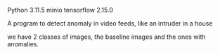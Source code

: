 Python 3.11.5
minio
tensorflow 2.15.0

A program to detect anomaly in video feeds, like an intruder in a house

we have 2 classes of images, the baseline images and the ones with anomalies. 